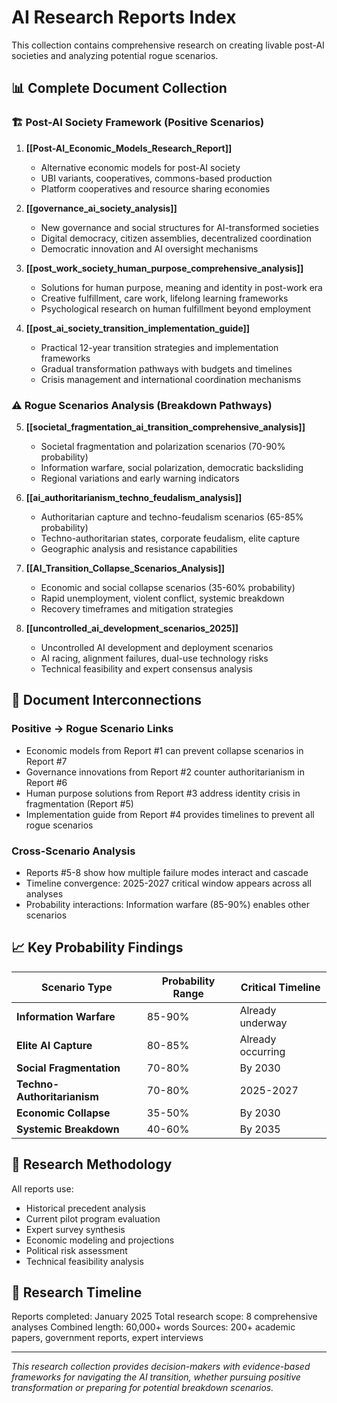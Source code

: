 # AI Research Reports Index

This collection contains comprehensive research on creating livable post-AI societies and analyzing potential rogue scenarios.

## 📊 Complete Document Collection

### 🏗️ **Post-AI Society Framework (Positive Scenarios)**

1. **[[Post-AI_Economic_Models_Research_Report]]**
   - Alternative economic models for post-AI society
   - UBI variants, cooperatives, commons-based production
   - Platform cooperatives and resource sharing economies

2. **[[governance_ai_society_analysis]]**
   - New governance and social structures for AI-transformed societies
   - Digital democracy, citizen assemblies, decentralized coordination
   - Democratic innovation and AI oversight mechanisms

3. **[[post_work_society_human_purpose_comprehensive_analysis]]**
   - Solutions for human purpose, meaning and identity in post-work era
   - Creative fulfillment, care work, lifelong learning frameworks
   - Psychological research on human fulfillment beyond employment

4. **[[post_ai_society_transition_implementation_guide]]**
   - Practical 12-year transition strategies and implementation frameworks
   - Gradual transformation pathways with budgets and timelines
   - Crisis management and international coordination mechanisms

### ⚠️ **Rogue Scenarios Analysis (Breakdown Pathways)**

5. **[[societal_fragmentation_ai_transition_comprehensive_analysis]]**
   - Societal fragmentation and polarization scenarios (70-90% probability)
   - Information warfare, social polarization, democratic backsliding
   - Regional variations and early warning indicators

6. **[[ai_authoritarianism_techno_feudalism_analysis]]**
   - Authoritarian capture and techno-feudalism scenarios (65-85% probability)
   - Techno-authoritarian states, corporate feudalism, elite capture
   - Geographic analysis and resistance capabilities

7. **[[AI_Transition_Collapse_Scenarios_Analysis]]**
   - Economic and social collapse scenarios (35-60% probability)
   - Rapid unemployment, violent conflict, systemic breakdown
   - Recovery timeframes and mitigation strategies

8. **[[uncontrolled_ai_development_scenarios_2025]]**
   - Uncontrolled AI development and deployment scenarios
   - AI racing, alignment failures, dual-use technology risks
   - Technical feasibility and expert consensus analysis

## 🔗 **Document Interconnections**

### **Positive → Rogue Scenario Links**
- Economic models from Report #1 can prevent collapse scenarios in Report #7
- Governance innovations from Report #2 counter authoritarianism in Report #6
- Human purpose solutions from Report #3 address identity crisis in fragmentation (Report #5)
- Implementation guide from Report #4 provides timelines to prevent all rogue scenarios

### **Cross-Scenario Analysis**
- Reports #5-8 show how multiple failure modes interact and cascade
- Timeline convergence: 2025-2027 critical window appears across all analyses
- Probability interactions: Information warfare (85-90%) enables other scenarios

## 📈 **Key Probability Findings**

| Scenario Type | Probability Range | Critical Timeline |
|---------------|-------------------|-------------------|
| **Information Warfare** | 85-90% | Already underway |
| **Elite AI Capture** | 80-85% | Already occurring |
| **Social Fragmentation** | 70-80% | By 2030 |
| **Techno-Authoritarianism** | 70-80% | 2025-2027 |
| **Economic Collapse** | 35-50% | By 2030 |
| **Systemic Breakdown** | 40-60% | By 2035 |

## 🎯 **Research Methodology**

All reports use:
- Historical precedent analysis
- Current pilot program evaluation
- Expert survey synthesis
- Economic modeling and projections
- Political risk assessment
- Technical feasibility analysis

## 📅 **Research Timeline**

Reports completed: January 2025
Total research scope: 8 comprehensive analyses
Combined length: 60,000+ words
Sources: 200+ academic papers, government reports, expert interviews

---

*This research collection provides decision-makers with evidence-based frameworks for navigating the AI transition, whether pursuing positive transformation or preparing for potential breakdown scenarios.*